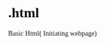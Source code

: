 # .html
Basic Html( Initiating webpage)
<!DOCTYPE html>
<html leng="en">
<head>
    <meta charset="UTF-8">
    <meta name="viewport"
content="width=device-width,
initial-scale=1.0">
    <title>website</title>
    <style>
       body {
           font-family: 'times New Roman', times , serif;

           }
       h1{
       color: rgb(15, 15, 15)
       }
       h2{
       color: rgb(241,21,21)
       }
       p{
       colour:black
       } 
       text{ color:rgb(241, 21, 21);/* "Travel Inspiration" /*

      }
      </style>
  </head>
  <body>
     <h1><centre><i><b>HTML Webpage by Iqra Aziz</b></i></centre></h1>
     <h4>Name: Iqra Aziz</h4>
     <h4>Roll no: 205</h4>
     <h4>Subject: ICT Lab</h4>
     <br>
     <h2>Answer these Questions:</h2>
     <p>Q1:What is the full form form of HTML?
     <br>Ans:HTML stands for hyper test markup language.
     <br>Q2:What is HTML and what is its use?
     <br>Ans:HTML(hyper text markup language) is a code that is used to structure a webpage and its content.
     <br>Q3:What are HTML elements?
     <br>Ans:An HTML element is defined by a start tag, some content, and an end tag.The HTML element is everything from the start tag to the end tag.</p>
     <br>
<br>
     <h1><center><i><b>'Your passport to Adventure'</b></I></centre></h1>
     <h3><text><centre><i>"Travel Inspiration"</i></centre></text></h3>
  
   <!--Ordered list-->
     <ol type="1">
   <section>
     <h2>Bucket list destinations, you can't miss</h2>
     <b><li>Bali: “Tropical beaches and serene temples.”</li>
     <li>Paris: “Romance and timeless art.”</li>
     <li>Tokyo: “Fusion of tradition and futuristic vibes.”</li>
     <li>Cape Town: “Breathtaking landscapes and vibrant culture.”</li>
     <li>New York: “The city that never sleeps.”</li></br>
     </ol>
   </section>
   <!--unordered list --!>
      <ol type="i">
 <section>
  <h2>Travel Essentials to Pack</h2>
  <ul>
  <b><li>Comfortable clothing and shoes</li>
   <li>Travel documents (passport, visa, tickets)</li>
   <li>Toiletries and personal hygiene items</li>
   <li>Electronics and chargers</li>
   <li>Travel-size first-aid kit</li>
   <li>Snacks and a reusable water bottle</li></b>
  </ul>
</section>
           
    <!-- Descriptive List-->
    <section>
  <h2>Travel Smarter, Travel Better</h2>
  <dl>
    <li>Pack light to make traveling easier and more enjoyable.</li>
    <li>Learn basic phrases of the local language to connect with people.</li>
    <li>Research local customs to respect the culture.</li>
    <li>Always carry travel insurance for peace of mind.</li>
    <li>Plan ahead but stay flexible for unexpected adventures.</li>
  </dl>
  <br>
  <h2>hyperlink</h2>
  <a href="https://www.instagram.com/bscs.fgdc?igsh=ODkzaHlueWcxbzh5" target="_blank">visit fgdc bscs instagram profile</a><br>
  <a href="https://www.instagram.com/p/DDwAEJLsfN1/?igsh=MTZqZmhoejJ4bGt5Ng==" target="_blank">tap to see photo</a>
  </body>
  </html>


</section>
   





 

 

